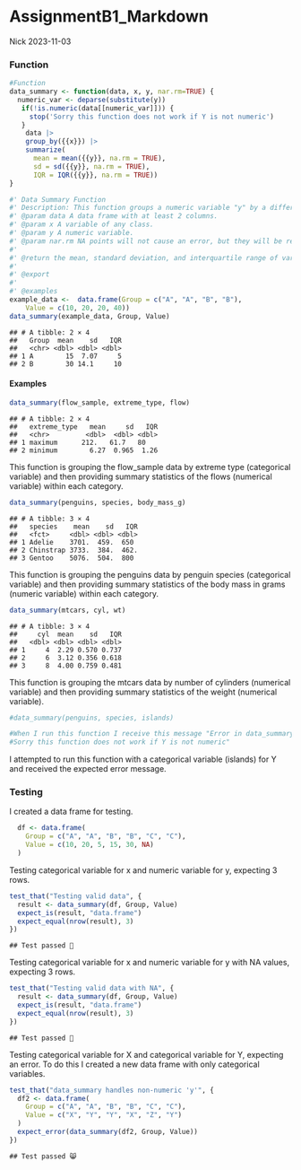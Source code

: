 AssignmentB1_Markdown
================
Nick
2023-11-03

### Function

``` r
#Function
data_summary <- function(data, x, y, nar.rm=TRUE) {
  numeric_var <- deparse(substitute(y))
   if(!is.numeric(data[[numeric_var]])) {
     stop('Sorry this function does not work if Y is not numeric')
   }
    data |>
    group_by({{x}}) |>
    summarize(
      mean = mean({{y}}, na.rm = TRUE),
      sd = sd({{y}}, na.rm = TRUE),
      IQR = IQR({{y}}, na.rm = TRUE))
}

#' Data Summary Function
#' Description: This function groups a numeric variable "y" by a different variable "x" and then provides the mean, standard deviation, and interquartile range of "y" for each category or value of "x". This function removes NA values and will produce an error message if "y" is not numeric data. This function is useful for quickly generating several important summary statistics for data exploration. 
#' @param data A data frame with at least 2 columns.
#' @param x A variable of any class.
#' @param y A numeric variable.
#' @param nar.rm NA points will not cause an error, but they will be removed. 
#'
#' @return the mean, standard deviation, and interquartile range of variable y, grouped by variable x.
#' 
#' @export
#'
#' @examples
example_data <-  data.frame(Group = c("A", "A", "B", "B"),
    Value = c(10, 20, 20, 40))
data_summary(example_data, Group, Value)
```

    ## # A tibble: 2 × 4
    ##   Group  mean    sd   IQR
    ##   <chr> <dbl> <dbl> <dbl>
    ## 1 A        15  7.07     5
    ## 2 B        30 14.1     10

#### Examples

``` r
data_summary(flow_sample, extreme_type, flow)
```

    ## # A tibble: 2 × 4
    ##   extreme_type   mean     sd   IQR
    ##   <chr>         <dbl>  <dbl> <dbl>
    ## 1 maximum      212.   61.7   80   
    ## 2 minimum        6.27  0.965  1.26

This function is grouping the flow_sample data by extreme type
(categorical variable) and then providing summary statistics of the
flows (numerical variable) within each category.

``` r
data_summary(penguins, species, body_mass_g)
```

    ## # A tibble: 3 × 4
    ##   species    mean    sd   IQR
    ##   <fct>     <dbl> <dbl> <dbl>
    ## 1 Adelie    3701.  459.  650 
    ## 2 Chinstrap 3733.  384.  462.
    ## 3 Gentoo    5076.  504.  800

This function is grouping the penguins data by penguin species
(categorical variable) and then providing summary statistics of the body
mass in grams (numeric variable) within each category.

``` r
data_summary(mtcars, cyl, wt)
```

    ## # A tibble: 3 × 4
    ##     cyl  mean    sd   IQR
    ##   <dbl> <dbl> <dbl> <dbl>
    ## 1     4  2.29 0.570 0.737
    ## 2     6  3.12 0.356 0.618
    ## 3     8  4.00 0.759 0.481

This function is grouping the mtcars data by number of cylinders
(numerical variable) and then providing summary statistics of the weight
(numerical variable).

``` r
#data_summary(penguins, species, islands)

#When I run this function I receive this message "Error in data_summary(penguins, species, islands) :
#Sorry this function does not work if Y is not numeric"
```

I attempted to run this function with a categorical variable (islands)
for Y and received the expected error message.

### Testing

I created a data frame for testing.

``` r
  df <- data.frame(
    Group = c("A", "A", "B", "B", "C", "C"),
    Value = c(10, 20, 5, 15, 30, NA)
  )
```

Testing categorical variable for x and numeric variable for y, expecting
3 rows.

``` r
test_that("Testing valid data", {
  result <- data_summary(df, Group, Value)
  expect_is(result, "data.frame")
  expect_equal(nrow(result), 3)
})
```

    ## Test passed 🥇

Testing categorical variable for x and numeric variable for y with NA
values, expecting 3 rows.

``` r
test_that("Testing valid data with NA", {
  result <- data_summary(df, Group, Value)
  expect_is(result, "data.frame")
  expect_equal(nrow(result), 3)
})
```

    ## Test passed 🎉

Testing categorical variable for X and categorical variable for Y,
expecting an error. To do this I created a new data frame with only
categorical variables.

``` r
test_that("data_summary handles non-numeric 'y'", {
  df2 <- data.frame(
    Group = c("A", "A", "B", "B", "C", "C"),
    Value = c("X", "Y", "Y", "X", "Z", "Y")
  )
  expect_error(data_summary(df2, Group, Value))
})
```

    ## Test passed 😸
